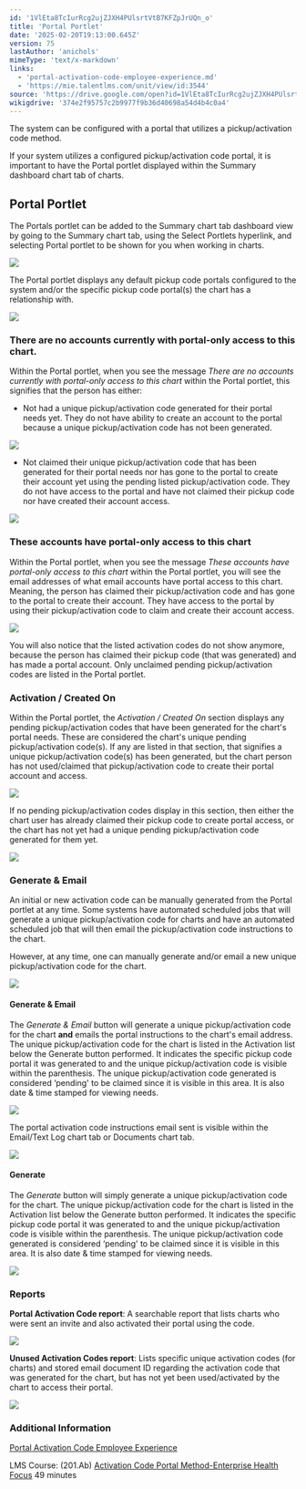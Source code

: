 ```yaml
---
id: '1VlEta8TcIurRcg2ujZJXH4PUlsrtVtB7KFZpJrUQn_o'
title: 'Portal Portlet'
date: '2025-02-20T19:13:00.645Z'
version: 75
lastAuthor: 'anichols'
mimeType: 'text/x-markdown'
links:
  - 'portal-activation-code-employee-experience.md'
  - 'https://mie.talentlms.com/unit/view/id:3544'
source: 'https://drive.google.com/open?id=1VlEta8TcIurRcg2ujZJXH4PUlsrtVtB7KFZpJrUQn_o'
wikigdrive: '374e2f95757c2b9977f9b36d40698a54d4b4c0a4'
---
```

The system can be configured with a portal that utilizes a pickup/activation code method.

If your system utilizes a configured pickup/activation code portal, it is important to have the Portal portlet displayed within the Summary dashboard chart tab of charts.

## Portal Portlet

The Portals portlet can be added to the Summary chart tab dashboard view by going to the Summary chart tab, using the Select Portlets hyperlink, and selecting Portal portlet to be shown for you when working in charts.

![](../portal-portlet.assets/03e0811ff2c0eb7452a9b9af8419ac96.png)

The Portal portlet displays any default pickup code portals configured to the system and/or the specific pickup code portal(s) the chart has a relationship with.

![](../portal-portlet.assets/9f2cf91f681457c93738632f7eb23aeb.png)

### There are no accounts currently with portal-only access to this chart.

Within the Portal portlet, when you see the message *There are no accounts currently with portal-only access to this chart* within the Portal portlet, this signifies that the person has either:

* Not had a unique pickup/activation code generated for their portal needs yet.  They do not have ability to create an account to the portal because a unique pickup/activation code has not been generated.

![](../portal-portlet.assets/1e35886ff7060a6e502fe5e494e3fcf9.png)

* Not claimed their unique pickup/activation code that has been generated for their portal needs nor has gone to the portal to create their account yet using the pending listed pickup/activation code.  They do not have access to the portal and have not claimed their pickup code nor have created their account access.

![](../portal-portlet.assets/32049bfb21d345a795c5f28ac5038834.png)

### These accounts have portal-only access to this chart

Within the Portal portlet, when you see the message *These accounts have portal-only access to this chart* within the Portal portlet, you will see the email addresses of what email accounts have portal access to this chart.  Meaning, the person has claimed their pickup/activation code and has gone to the portal to create their account. They have access to the portal by using their pickup/activation code to claim and create their account access.

![](../portal-portlet.assets/7b633bec84a629245abf533fc9d795c4.png)

You will also notice that the listed activation codes do not show anymore, because the person has claimed their pickup code (that was generated) and has made a portal account.  Only unclaimed pending pickup/activation codes are listed in the Portal portlet.

### Activation / Created On

Within the Portal portlet, the *Activation / Created On* section displays any pending pickup/activation codes that have been generated for the chart's portal needs.  These are considered the chart's unique pending pickup/activation code(s).  If any are listed in that section, that signifies a unique pickup/activation code(s) has been generated, but the chart person has not used/claimed that pickup/activation code to create their portal account and access.

![](../portal-portlet.assets/063dd933f44cca872a0695536d68ad0f.png)

If no pending pickup/activation codes display in this section, then either the chart user has already claimed their pickup code to create portal access, or the chart has not yet had a unique pending pickup/activation code generated for them yet.

![](../portal-portlet.assets/5d0a3d5e63c88bf71b6c69c219e642fa.png)

### Generate & Email

An initial or new activation code can be manually generated from the Portal portlet at any time.  Some systems have automated scheduled jobs that will generate a unique pickup/activation code for charts and have an automated scheduled job that will then email the pickup/activation code instructions to the chart.

However, at any time, one can manually generate and/or email a new unique pickup/activation code for the chart.

![](../portal-portlet.assets/a59cd26be7ef7d3421e39529acaacb22.png)

#### Generate & Email

The *Generate & Email* button will generate a unique pickup/activation code for the chart **and** emails the portal instructions to the chart's email address.  The unique pickup/activation code for the chart is listed in the Activation list below the Generate button performed.  It indicates the specific pickup code portal it was generated to and the unique pickup/activation code is visible within the parenthesis. The unique pickup/activation code generated is considered ‘pending' to be claimed since it is visible in this area.  It is also date & time stamped for viewing needs.

![](../portal-portlet.assets/7f91e8cbd97621fb72e8a53d0333a9a1.png)

The portal activation code instructions email sent is visible within the Email/Text Log chart tab or Documents chart tab.

![](../portal-portlet.assets/f4d0491255bfb4f939ca828ca0d055f6.png)

#### Generate

The *Generate* button will simply generate a unique pickup/activation code for the chart.  The unique pickup/activation code for the chart is listed in the Activation list below the Generate button performed.  It indicates the specific pickup code portal it was generated to and the unique pickup/activation code is visible within the parenthesis. The unique pickup/activation code generated is considered ‘pending' to be claimed since it is visible in this area.  It is also date & time stamped for viewing needs.

![](../portal-portlet.assets/28b2406b14a2a75544ac596504dd0d34.png)

### Reports

**Portal Activation Code report**:  A searchable report that lists charts who were sent an invite and also activated their portal using the code.

![](../portal-portlet.assets/c6ae4a771d13a792cef947326a83e7f4.png)

**Unused Activation Codes report**: Lists specific unique activation codes (for charts) and stored email document ID regarding the activation code that was generated for the chart, but has not yet been used/activated by the chart to access their portal.

![](../portal-portlet.assets/b9aab281e3bb71bc0ae8f791c387b2d2.png)
### Additional Information

[Portal Activation Code Employee Experience](portal-activation-code-employee-experience.md#portal-activation-code-employee-experience)

LMS Course: (201.Ab) [Activation Code Portal Method-Enterprise Health Focus](https://mie.talentlms.com/unit/view/id:3544) 49 minutes
